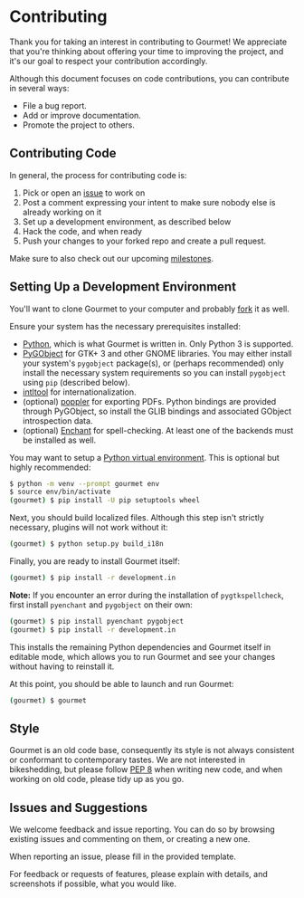 # Contributing

Thank you for taking an interest in contributing to Gourmet! We appreciate that
you're thinking about offering your time to improving the project, and it's our
goal to respect your contribution accordingly.

Although this document focuses on code contributions, you can contribute in
several ways:
- File a bug report.
- Add or improve documentation.
- Promote the project to others.


## Contributing Code

In general, the process for contributing code is:

1. Pick or open an [issue](https://github.com/thinkle/gourmet/issues) to work
   on
2. Post a comment expressing your intent to make sure nobody else is already
   working on it
3. Set up a development environment, as described below
4. Hack the code, and when ready
5. Push your changes to your forked repo and create a pull request.

Make sure to also check out our upcoming [milestones](https://github.com/thinkle/gourmet/milestones).


## Setting Up a Development Environment

You'll want to clone Gourmet to your computer and probably
[fork](https://github.com/thinkle/gourmet/fork) it as well.

Ensure your system has the necessary prerequisites installed:
- [Python](https://www.python.org/), which is what Gourmet is written in. Only
  Python 3 is supported.
- [PyGObject](https://pygobject.readthedocs.io/en/latest/) for GTK+ 3 and other
  GNOME libraries. You may either install your system's `pygobject` package(s),
  or (perhaps recommended) only install the necessary system requirements so
  you can install `pygobject` using `pip` (described below).
- [intltool](https://freedesktop.org/wiki/Software/intltool/) for
  internationalization.
- (optional) [poppler](https://poppler.freedesktop.org/) for exporting PDFs.
  Python bindings are provided through PyGObject, so install the GLIB bindings
  and associated GObject introspection data.
- (optional) [Enchant](https://abiword.github.io/enchant/) for spell-checking.
  At least one of the backends must be installed as well.

You may want to setup a [Python virtual
environment](https://docs.python.org/3/library/venv.html). This is optional but
highly recommended:
```bash
$ python -m venv --prompt gourmet env
$ source env/bin/activate
(gourmet) $ pip install -U pip setuptools wheel
```

Next, you should build localized files. Although this step isn't strictly
necessary, plugins will not work without it:
```bash
(gourmet) $ python setup.py build_i18n
```

Finally, you are ready to install Gourmet itself:
```bash
(gourmet) $ pip install -r development.in
```
**Note:** If you encounter an error during the installation of
`pygtkspellcheck`, first install `pyenchant` and `pygobject` on their own:
```bash
(gourmet) $ pip install pyenchant pygobject
(gourmet) $ pip install -r development.in
```
This installs the remaining Python dependencies and Gourmet itself in editable
mode, which allows you to run Gourmet and see your changes without having to
reinstall it.


At this point, you should be able to launch and run Gourmet:
```bash
(gourmet) $ gourmet
```


## Style

Gourmet is an old code base, consequently its style is not always consistent or
conformant to contemporary tastes. We are not interested in bikeshedding, but
please follow [PEP 8](http://www.python.org/dev/peps/pep-0008/) when writing new
code, and when working on old code, please tidy up as you go.


## Issues and Suggestions

We welcome feedback and issue reporting. You can do so by browsing existing
issues and commenting on them, or creating a new one.

When reporting an issue, please fill in the provided template.

For feedback or requests of features, please explain with details, and
screenshots if possible, what you would like.
